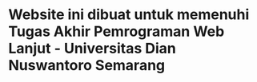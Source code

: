  # Website ini dibuat untuk memenuhi Tugas Akhir Pemrograman Web Lanjut - Universitas Dian Nuswantoro Semarang
